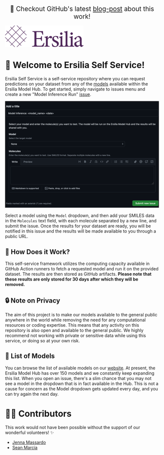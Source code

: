 <div style="text-align: center; font-size: 1.5em;">
 📝 Checkout GitHub's latest <a href="https://github.blog/open-source/social-impact/automating-open-source-how-ersilia-distributes-ai-models-to-advance-global-health-equity/">blog-post</a> about this work!
</div>

<br>

<img title="Ersilia" alt="ersilia logo plum" src="./assets/Ersilia_Plum.png" height="70">

# 🤖 Welcome to Ersilia Self Service!
Ersilia Self Service is a self-service repository where you can request predictions on your dataset from any of the [models](https://www.ersilia.io/model-hub) available within the Ersilia Model Hub. To get started, simply navigate to issues menu and create a new "Model Inference Run" [issue](https://github.com/ersilia-os/ersilia-self-service/issues/new?assignees=&labels=model-inference-run&projects=&template=model-inference-run.yml&title=Model+Inference%3A+%3Cmodel_name%3E+%3Cdate%3E). 


<img title="Model Inference Run issue" alt="model inference issue" src="./assets/issue.png">

Select a model using the `Model` dropdown, and then add your SMILES data in the `Molecules` text field, with each molecule separated by a new line, and submit the issue. Once the results for your dataset are ready, you will be notified in this issue and the results will be made available to you through a public URL.

## 💁 How Does it Work?
This self-service framework utilizes the computing capacity available in GitHub Action runners to fetch a requested model and run it on the provided dataset. The results are then stored as GitHub artifacts. <b>Please note that these results are only stored for 30 days after which they will be removed.</b>

## 🔒 Note on Privacy
The aim of this project is to make our models available to the general public anywhere in the world while removing the need for any computational resources or coding expertise. This means that any activity on this repository is also open and available to the general public. We highly recommend not working with private or sensitive data while using this service, or doing so at your own risk.

## 💊 List of Models
You can browse the list of available models on our [website](https://www.ersilia.io/model-hub). At present, the Ersilia Model Hub has over 150 models and we constantly keep expanding this list. When you open an issue, there's a slim chance that you may not see a model in the dropdown that is in fact available in the Hub. This is not a cause for concern as the Model dropdown gets updated every day, and you can try again the next day.

# 👩‍💻 Contributors

This work would not have been possible without the support of our wonderful volunteers! ✨

- [Jenna Massardo](https://github.com/jmassardo)
- [Sean Marcia](https://github.com/seanmarcia)
